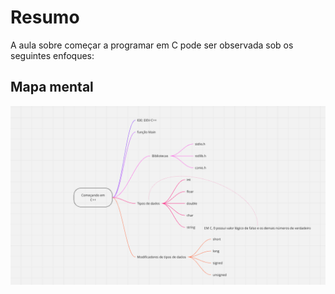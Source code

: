 # Resumo

A aula sobre começar a programar em C pode ser observada sob os seguintes enfoques:

## Mapa mental

![Mapa mental da aula](../../../../../images/programacao_estruturada/pestruturada12.png)